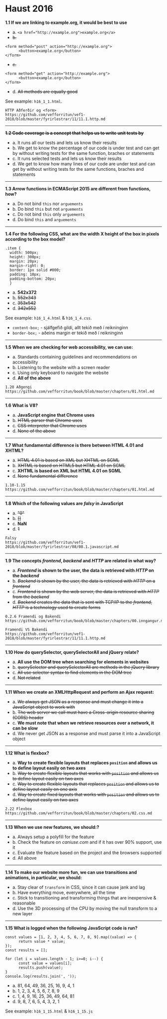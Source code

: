 # Haust 2016

**1.1 If we are linking to example.org, it would be best to use**

- a. `<a href="http://example.org">example.org</a>`
- ~~b.~~ 
```
<form method="post" action="http://example.org">
      <button>example.org</button>
</form>
```
- ~~c.~~
```
<form method="get" action="http://example.org">
      <button>example.org</button>
</form>
```
- d. ~~All methods are equally good~~

See example: `h16_1_1.html`.
```
HTTP Aðferðir og <form>
https://github.com/vefforritun/vef1-2018/blob/master/fyrirlestrar/11/11.1.http.md
```
---

**~~1.2 Code coverage is a concept that helps us to write unit tests by~~**

- a. It runs all our tests and lets us know their results
- b. We get to know the percentage of our code is under test and can get by without writing tests for the same function, braches or statements
- c. It runs selected tests and lets us know their results
- d. We get to know how many lines of our code are under test and can get by without writing tests for the same functions, braches and statements
---

**1.3 Arrow functions in ECMAScript 2015 are different from functions, how?**

- a. Do not bind `this` nor `arguements`
- b. Do bind `this` but not `arguements`
- c. Do not bind `this` only `arguements`
- d. Do bind `this` and `arguements`
---
  
**1.4 For the following CSS, what are the width X height of the box in pixels according to the box model?**
```
.item {
  width: 500px;
  height: 300px;
  margin: 20px;
  margin-right: 0;
  border: 1px solid #000;
  padding: 10px;
  padding-bottom: 20px;
  }
```
- a. __542x372__
- b. ~~552x343~~
- c. ~~353x542~~
- d. ~~342x552~~

See example: `h16_1_4.html` & `h16_1_4.css`.

* `content-box;` - sjálfgefið gildi, allt tekið með í reikninginn
* `border-box;` - aðeins margin er tekið með í reikninginn
---
 
 **1.5 When we are checking for web accessibility, we can use:**
 
- a. Standards containing guidelines and recommendations on accessibility
- b. Listening to the website with a screen reader
- c. Using only keyboard to navigate the website
- d. __All of the above__
```
1.20 Aðgengi
https://github.com/vefforritun/book/blob/master/chapters/01.html.md
```
---

 **1.6 What is V8?**

- a. __JavaScript engine that Chrome uses__
- b. ~~HTML parser that Chrome uses~~
- c. ~~CSS interpreter that Chrome uses~~
- d. ~~None of the above~~
 ---
 
**1.7 What fundamental difference is there between HTML 4.01 and XHTML?**
 
- a. ~~HTML 4.01 is based on XML but XHTML on SGML~~
- b. ~~XHTML is based on HTML5 but HTML 4.01 on SGML~~
- c. __XHTML is based on XML but HTML 4.01 on SGML__
- d. ~~None fundamental difference~~
```
1.10-1.15
https://github.com/vefforritun/book/blob/master/chapters/01.html.md
```
---
 
**1.8 Which of the following values are *falsy* in JavaScript**
 
- a. ~~"0"~~
- b. ~~[]~~
- c. __NaN__
- d. ~~1~~
```
Falsy
https://github.com/vefforritun/vef1-2018/blob/master/fyrirlestrar/08/08.1.javascript.md
```
---
 
**1.9 The concepts *frontend*, *backend* and *HTTP* are related in what way?**
 
- a. __*Frontend* is shown to the user, the data is retrieved with *HTTP* on the *backend*__
- b. ~~*Backend* is shown by the user, the data is retrieved with *HTTP* on a *frontend*~~
- c. ~~*Frontend* is shown by the web server, the data is retrieved with *HTTP* from the *backend*~~
- d. ~~*Backend* creates the data that is sent with TCP/IP to the *frontend*, *HTTP* is a technology used to create forms~~
```
0.2.6 Framendi og Bakendi
https://github.com/vefforritun/book/blob/master/chapters/00.inngangur.md

Framendi VS Bakendi
https://github.com/vefforritun/vef1-2018/blob/master/fyrirlestrar/11/11.1.http.md
```
--- 
 
**1.10 How do querySelector, querySelectorAll and jQuery relate?**

- a. __All use the DOM tree when searching for elements in websites__
- b. ~~querySelector and querySelectorAll are methods in the jQuery library~~
- c. ~~All use selector syntax to find elements in the DOM tree~~
- d. ~~Not related~~
---

**1.11 When we create an XMLHttpRequest and perform an Ajax request:**

- a. ~~We always get JSON as a response and must change it into a JavaScript object to work with~~
- b. ~~The web server we call must have a Cross-origin resource sharing (CORS) header~~
- c. __We must note that when we retrieve resources over a network, it can be slow__
- d. We never get JSON as a response and must parse it into a JavaScript object
---

**1.12 What is flexbox?**

- a. __Way to create flexible layouts that replaces `position` and allows us to define layout easily on two axes__
- b. ~~Way to create flexible layouts that works with `position` and allows us to define layout easily on two axes~~
- c. ~~Way to create flexible layouts that replaces `position` and allows us to define layout easily on one axis~~
- d. ~~Way to create fixed layouts that works with `position` and allows us to define layout easily on two axes~~
```
2.22 Flexbox
https://github.com/vefforritun/book/blob/master/chapters/02.css.md
```
---
**1.13 When we use new features, we should:?**


- a. Always setup a polyfill for the feature
- b. Check the feature on *caniuse.com* and if it has over 90% support, use it
- c. Evaluate the feature based on the project and the browsers supported
- d. All above
---

**1.14 To make our website more fun, we can use transitions and animations, in particular, we should:**

- a. Stay clear of `transform` in CSS, since it can cause jank and lag
- b. Have everything move, everywhere, all the time
- c. Stick to transitioning and transforming things that are inexpensive & reasonable
- d. Use the 3D processing of the CPU by moving the null transform to a new layer
---

**1.15 What is logged when the following JavaScript code is run?**
```
const values = [1, 2, 3, 4, 5, 6, 7, 8, 9].map((value) => {
      return value * value;
});
const results = [];

for (let i = values.length - 1; i>=0; i--) {
      const value = values[i];
      results.push(value);
}
console.log(results.join(', '));
```

- a. 81, 64, 49, 36, 25, 16, 9, 4, 1
- b. 1, 2, 3, 4, 5, 6, 7, 8, 9
- c. 1, 4, 9, 16, 25, 36, 49, 64, 81
- d. 9, 8, 7, 6, 5, 4, 3, 2, 1

See example: `h16_1_15.html` & `h16_1_15.js`
